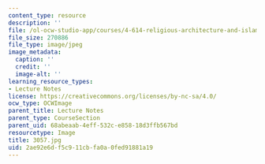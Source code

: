 ```yaml
---
content_type: resource
description: ''
file: /ol-ocw-studio-app/courses/4-614-religious-architecture-and-islamic-cultures-fall-2002/2ae92e6df5c911cbfa0a0fed91881a19_3057.jpg
file_size: 270886
file_type: image/jpeg
image_metadata:
  caption: ''
  credit: ''
  image-alt: ''
learning_resource_types:
- Lecture Notes
license: https://creativecommons.org/licenses/by-nc-sa/4.0/
ocw_type: OCWImage
parent_title: Lecture Notes
parent_type: CourseSection
parent_uid: 68abeaab-4eff-532c-e858-18d3ffb567bd
resourcetype: Image
title: 3057.jpg
uid: 2ae92e6d-f5c9-11cb-fa0a-0fed91881a19
---
```

